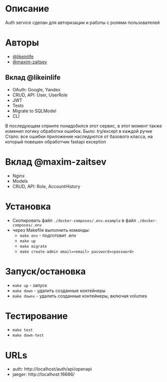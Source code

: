 # Описание

Auth service сделан для авторизации и работы с ролями пользователей

# Авторы
* [@likeinlife](https://github.com/likeinlife)
* [@maxim-zaitsev](https://github.com/maxim-zaitsev)

## Вклад @likeinlife

- OAuth: Google, Yandex
- CRUD, API: User, UserRole
- JWT
- Tests
- Migrate to SQLModel
- CLI

В последующем спринте понадобился этот сервис, в этот момент также изменил логику обработки ошибок.
Было: try/except в каждой ручке
Стало: все ошибки приложение наследуются от базового класса, на который повешен обработчик fastapi exception

# Вклад @maxim-zaitsev

- Nginx
- Models
- CRUD, API: Role, AccountHistory

# Установка

- Скопировать файл `./docker-composes/.env.example` в файл `./docker-composes/.env`
- через Makefile выполнить команды:
  - `make env` - подготовит .env
  - `make up`
  - `make migrate`
  - `make create-admin email=<email> password=<password>`

# Запуск/остановка

- `make up` - запуск
- `make down` - удалить созданные контейнеры
- `make downv` - удалить созданные контейнеры, включая volumes

# Тестирование

- `make test`
- `make down-test`

# URLs

- auth: http://localhost/auth/api/openapi
- jaeger: http://localhost:16686/
